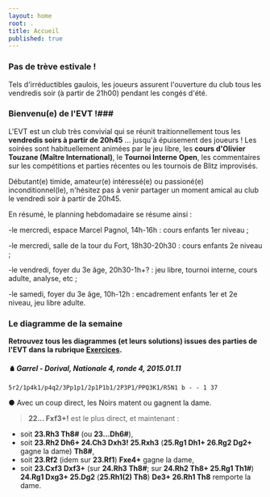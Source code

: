 ```yaml
---
layout: home
root: .
title: Accueil
published: true
---
```



### Pas de trève estivale ! ###

Tels d'irréductibles gaulois, les joueurs assurent l'ouverture du club tous les vendredis soir (à partir de 21h00) pendant les congés d'été.


### Bienvenu(e) de l'EVT !###

L'EVT est un club très convivial qui se réunit traitionnellement tous les **vendredis soirs à partir de 20h45** ... jusqu'à épuisement des joueurs ! Les soirées sont habituellement animées par le jeu libre, les **cours d'Olivier Touzane (Maître International)**, le **Tournoi Interne Open**, les commentaires sur les compétitions et parties récentes ou les tournois de Blitz improvisés.

Débutant(e) timide, amateur(e) intéressé(e) ou passioné(e) inconditionnel(le), n'hésitez pas à venir partager un moment amical au club le vendredi soir à partir de 20h45.

En résumé, le planning hebdomadaire se résume ainsi :

-le mercredi, espace Marcel Pagnol, 14h-16h : cours enfants 1er niveau ;

-le mercredi, salle de la tour du Fort, 18h30-20h30 : cours enfants 2e niveau ;

-le vendredi, foyer du 3e âge, 20h30-1h+? : jeu libre, tournoi interne, cours adulte, analyse, etc ;

-le samedi, foyer du 3e âge, 10h-12h : encadrement enfants 1er et 2e niveau, jeu libre adulte.


### Le diagramme de la semaine ###

**Retrouvez tous les diagrammes (et leurs solutions) issues des parties de l'EVT dans la rubrique [Exercices](http://echiquier-villeneuve-tolosane.github.io/exercices.html "Exercices").**

##### &#9822; **Garrel - Dorival**, *Nationale 4, ronde 4, 2015.01.11*

`5r2/1p4k1/p4q2/3Pp1p1/2p1P1b1/2P3P1/PPQ3K1/R5N1 b - - 1 37`

&#9679; Avec un coup direct, les Noirs matent ou gagnent la dame.

> **22... Fxf3+!** est le plus direct, et maintenant :
- soit **23.Rh3 Th8#** (ou **23...Dh6#**),
- soit **23.Rh2 Dh6+ 24.Ch3 Dxh3! 25.Rxh3** (**25.Rg1 Dh1+ 26.Rg2 Dg2+** gagne la dame) **Th8#**,
- soit **23.Rf2** (idem sur **23.Rf1**) **Fxe4+** gagne la dame,
- soit **23.Cxf3 Dxf3+** (sur **24.Rh3 Th8#**; sur **24.Rh2 Th8+ 25.Rg1 Th1#**) **24.Rg1 Dxg3+ 25.Dg2** (**25.Rh1(2) Th8**) **De3+ 26.Rh1 Th8** remporte la dame.
